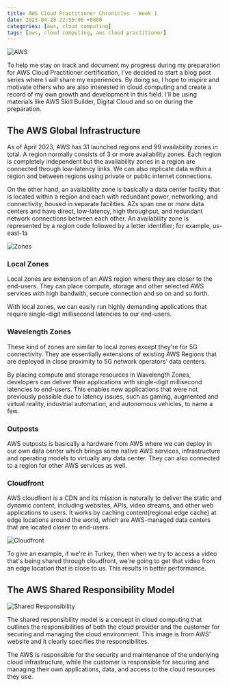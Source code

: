 ```yaml
---
title: AWS Cloud Practitioner Chronicles - Week 1
date: 2023-04-28 22:55:00 +0800
categories: [aws, cloud computing]
tags: [aws, cloud computing, aws cloud practitioner]
---
```


![AWS](https://allcode.com/wp-content/uploads/2021/02/Group-169-3.png "AWS")

To help me stay on track and document my progress during my preparation for AWS Cloud Practitioner certification, I've decided to start a blog post series where I will share my experiences. By doing so, I hope to inspire and motivate others who are also interested in cloud computing and create a record of my own growth and development in this field. I'll be using materials like AWS Skill Builder, Digital Cloud and so on during the preparation.


## The AWS Global Infrastructure

As of April 2023, AWS has 31 launched regions and 99 availability zones in total. A region normally consists of 3 or more availability zones. Each region is completely independent but the availability zones in a region are connected through low-latency links. We can also replicate data within a region and between regions using private or public internet connections.

On the other hand, an availability zone is basically a data center facility that is located within a region and each with redundant power, networking, and connectivity, housed in separate facilities. AZs span one or more data centers and have direct, low-latency, high throughput, and redundant network connections between each other.
An availability zone is represented by a region code followed by a letter identifier; for example, us-east-1a

![Zones](https://d2908q01vomqb2.cloudfront.net/9e6a55b6b4563e652a23be9d623ca5055c356940/2022/03/23/infografi%CC%81a-aws-local-zones-english-map-1080.png "Zones")

### Local Zones

Local zones are extension of an AWS region where they are closer to the end-users. They can place compute, storage and other selected AWS services with high bandwith, secure connection and so on and so forth.

With local zones, we can easily run highly demanding applications that require single-digit millisecond latencies to our end-users.

### Wavelength Zones

These kind of zones are similar to local zones except they're for 5G connectivity. They are essentially extensions of existing AWS Regions that are deployed in close proximity to 5G network operators’ data centers.

By placing compute and storage resources in Wavelength Zones, developers can deliver their applications with single-digit millisecond latencies to end-users. This enables new applications that were not previously possible due to latency issues, such as gaming, augmented and virtual reality, industrial automation, and autonomous vehicles, to name a few.


### Outposts

AWS outposts is basically a hardware from AWS where we can deploy in our own data center which brings some native AWS services, infrastructure and operating models to virtually any data center. They can also connected to a region for other AWS services as well. 


### Cloudfront

AWS cloudfront is a CDN and its mission is naturally to deliver the static and dynamic content, including websites, APIs, video streams, and other web applications to users. It works by caching content(regional edge cache) at edge locations around the world, which are AWS-managed data centers that are located closer to end-users. 


![Cloudfront](https://digitalcloud.training/wp-content/uploads/2022/02/aws-cloudfront-edge-cache.png "Cloudfront")

To give an example, if we're in Turkey, then when we try to access a video that's being shared through cloudfront, we're going to get that video from an edge location that is close to us. This results in better performance.

## The AWS Shared Responsibility Model
![Shared Responsibility](https://d1.awsstatic.com/security-center/Shared_Responsibility_Model_V2.59d1eccec334b366627e9295b304202faf7b899b.jpg "Shared Responsibility")

The shared responsibility model is a concept in cloud computing that outlines the responsibilities of both the cloud provider and the customer for securing and managing the cloud environment. This image is from AWS' website and it clearly specifies the responsibilites.

The AWS is responsible for the security and maintenance of the underlying cloud infrastructure, while the customer is responsible for securing and managing their own applications, data, and access to the cloud resources they use.










